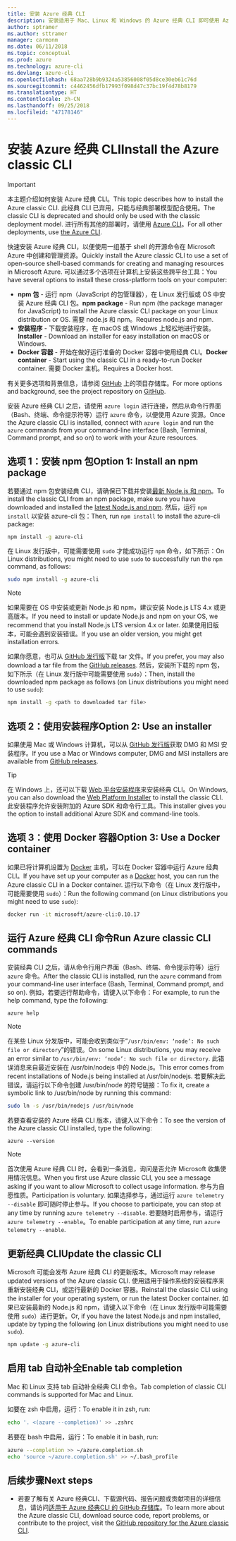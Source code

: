 ```yaml
---
title: 安装 Azure 经典 CLI
description: 安装适用于 Mac、Linux 和 Windows 的 Azure 经典 CLI 即可使用 Azure 服务
author: sptramer
ms.author: sttramer
manager: carmonm
ms.date: 06/11/2018
ms.topic: conceptual
ms.prod: azure
ms.technology: azure-cli
ms.devlang: azure-cli
ms.openlocfilehash: 68aa728b9b9324a53856008f05d8ce30eb61c76d
ms.sourcegitcommit: c4462456dfb17993f098d47c37bc19f4d78b8179
ms.translationtype: HT
ms.contentlocale: zh-CN
ms.lasthandoff: 09/25/2018
ms.locfileid: "47178146"
---
```

# <a name="install-the-azure-classic-cli"></a><span data-ttu-id="6718a-103">安装 Azure 经典 CLI</span><span class="sxs-lookup"><span data-stu-id="6718a-103">Install the Azure classic CLI</span></span>

> [!IMPORTANT]
> <span data-ttu-id="6718a-104">本主题介绍如何安装 Azure 经典 CLI。</span><span class="sxs-lookup"><span data-stu-id="6718a-104">This topic describes how to install the Azure classic CLI.</span></span> <span data-ttu-id="6718a-105">此经典 CLI 已弃用，只能与经典部署模型配合使用。</span><span class="sxs-lookup"><span data-stu-id="6718a-105">The classic CLI is deprecated and should only be used with the classic deployment model.</span></span>
> <span data-ttu-id="6718a-106">进行所有其他的部署时，请使用 [Azure CLI](/cli/azure)。</span><span class="sxs-lookup"><span data-stu-id="6718a-106">For all other deployments, use [the Azure CLI](/cli/azure).</span></span>

<span data-ttu-id="6718a-107">快速安装 Azure 经典 CLI，以便使用一组基于 shell 的开源命令在 Microsoft Azure 中创建和管理资源。</span><span class="sxs-lookup"><span data-stu-id="6718a-107">Quickly install the Azure classic CLI to use a set of open-source shell-based commands for creating and managing resources in Microsoft Azure.</span></span> <span data-ttu-id="6718a-108">可以通过多个选项在计算机上安装这些跨平台工具：</span><span class="sxs-lookup"><span data-stu-id="6718a-108">You have several options to install these cross-platform tools on your computer:</span></span>

* <span data-ttu-id="6718a-109">**npm 包** - 运行 npm（JavaScript 的包管理器），在 Linux 发行版或 OS 中安装 Azure 经典 CLI 包。</span><span class="sxs-lookup"><span data-stu-id="6718a-109">**npm package** - Run npm (the package manager for JavaScript) to install the Azure classic CLI package on your Linux distribution or OS.</span></span> <span data-ttu-id="6718a-110">需要 node.js 和 npm。</span><span class="sxs-lookup"><span data-stu-id="6718a-110">Requires node.js and npm.</span></span>
* <span data-ttu-id="6718a-111">**安装程序** - 下载安装程序，在 macOS 或 Windows 上轻松地进行安装。</span><span class="sxs-lookup"><span data-stu-id="6718a-111">**Installer** - Download an installer for easy installation on macOS or Windows.</span></span>
* <span data-ttu-id="6718a-112">**Docker 容器** - 开始在做好运行准备的 Docker 容器中使用经典 CLI。</span><span class="sxs-lookup"><span data-stu-id="6718a-112">**Docker container** - Start using the classic CLI in a ready-to-run Docker container.</span></span> <span data-ttu-id="6718a-113">需要 Docker 主机。</span><span class="sxs-lookup"><span data-stu-id="6718a-113">Requires a Docker host.</span></span>

<span data-ttu-id="6718a-114">有关更多选项和背景信息，请参阅 [GitHub](https://github.com/azure/azure-xplat-cli) 上的项目存储库。</span><span class="sxs-lookup"><span data-stu-id="6718a-114">For more options and background, see the project repository on [GitHub](https://github.com/azure/azure-xplat-cli).</span></span>

<span data-ttu-id="6718a-115">安装 Azure 经典 CLI 之后，请使用 `azure login` 进行连接，然后从命令行界面（Bash、终端、命令提示符等）运行 `azure` 命令，以便使用 Azure 资源。</span><span class="sxs-lookup"><span data-stu-id="6718a-115">Once the Azure classic CLI is installed, connect with `azure login` and run the `azure` commands from your command-line interface (Bash, Terminal, Command prompt, and so on) to work with your Azure resources.</span></span>

## <a name="option-1-install-an-npm-package"></a><span data-ttu-id="6718a-116">选项 1：安装 npm 包</span><span class="sxs-lookup"><span data-stu-id="6718a-116">Option 1: Install an npm package</span></span>

<span data-ttu-id="6718a-117">若要通过 npm 包安装经典 CLI，请确保已下载并安装[最新 Node.js 和 npm](https://nodejs.org/en/download/package-manager/)。</span><span class="sxs-lookup"><span data-stu-id="6718a-117">To install the classic CLI from an npm package, make sure you have downloaded and installed the [latest Node.js and npm](https://nodejs.org/en/download/package-manager/).</span></span> <span data-ttu-id="6718a-118">然后，运行 `npm install` 以安装 azure-cli 包：</span><span class="sxs-lookup"><span data-stu-id="6718a-118">Then, run `npm install` to install the azure-cli package:</span></span>

```bash
npm install -g azure-cli
```

<span data-ttu-id="6718a-119">在 Linux 发行版中，可能需要使用 `sudo` 才能成功运行 `npm` 命令，如下所示：</span><span class="sxs-lookup"><span data-stu-id="6718a-119">On Linux distributions, you might need to use `sudo` to successfully run the `npm` command, as follows:</span></span>

```bash
sudo npm install -g azure-cli
```

> [!NOTE]
> <span data-ttu-id="6718a-120">如果需要在 OS 中安装或更新 Node.js 和 npm，建议安装 Node.js LTS 4.x 或更高版本。</span><span class="sxs-lookup"><span data-stu-id="6718a-120">If you need to install or update Node.js and npm on your OS, we recommend that you install Node.js LTS version 4.x or later.</span></span> <span data-ttu-id="6718a-121">如果使用旧版本，可能会遇到安装错误。</span><span class="sxs-lookup"><span data-stu-id="6718a-121">If you use an older version, you might get installation errors.</span></span>

<span data-ttu-id="6718a-122">如果你愿意，也可从 [GitHub 发行版](https://github.com/Azure/azure-xplat-cli/releases)下载 tar 文件。</span><span class="sxs-lookup"><span data-stu-id="6718a-122">If you prefer, you may also download a tar file from the [GitHub releases](https://github.com/Azure/azure-xplat-cli/releases).</span></span> <span data-ttu-id="6718a-123">然后，安装所下载的 npm 包，如下所示（在 Linux 发行版中可能需要使用 `sudo`）：</span><span class="sxs-lookup"><span data-stu-id="6718a-123">Then, install the downloaded npm package as follows (on Linux distributions you might need to use `sudo`):</span></span>

```bash
npm install -g <path to downloaded tar file>
```

## <a name="option-2-use-an-installer"></a><span data-ttu-id="6718a-124">选项 2：使用安装程序</span><span class="sxs-lookup"><span data-stu-id="6718a-124">Option 2: Use an installer</span></span>

<span data-ttu-id="6718a-125">如果使用 Mac 或 Windows 计算机，可以从 [GitHub 发行版](https://github.com/Azure/azure-xplat-cli/releases)获取 DMG 和 MSI 安装程序。</span><span class="sxs-lookup"><span data-stu-id="6718a-125">If you use a Mac or Windows computer, DMG and MSI installers are available from [GitHub releases](https://github.com/Azure/azure-xplat-cli/releases).</span></span>

> [!TIP]
> <span data-ttu-id="6718a-126">在 Windows 上，还可以下载 [Web 平台安装程序](https://go.microsoft.com/?linkid=9828653)来安装经典 CLI。</span><span class="sxs-lookup"><span data-stu-id="6718a-126">On Windows, you can also download the [Web Platform Installer](https://go.microsoft.com/?linkid=9828653) to install the classic CLI.</span></span> <span data-ttu-id="6718a-127">此安装程序允许安装附加的 Azure SDK 和命令行工具。</span><span class="sxs-lookup"><span data-stu-id="6718a-127">This installer gives you the option to install additional Azure SDK and command-line tools.</span></span>

## <a name="option-3-use-a-docker-container"></a><span data-ttu-id="6718a-128">选项 3：使用 Docker 容器</span><span class="sxs-lookup"><span data-stu-id="6718a-128">Option 3: Use a Docker container</span></span>

<span data-ttu-id="6718a-129">如果已将计算机设置为 [Docker](https://docs.docker.com/engine/understanding-docker/) 主机，可以在 Docker 容器中运行 Azure 经典 CLI。</span><span class="sxs-lookup"><span data-stu-id="6718a-129">If you have set up your computer as a [Docker](https://docs.docker.com/engine/understanding-docker/) host, you can run the Azure classic CLI in a Docker container.</span></span> <span data-ttu-id="6718a-130">运行以下命令（在 Linux 发行版中，可能需要使用 `sudo`）：</span><span class="sxs-lookup"><span data-stu-id="6718a-130">Run the following command (on Linux distributions you might need to use `sudo`):</span></span>

```bash
docker run -it microsoft/azure-cli:0.10.17
```

## <a name="run-azure-classic-cli-commands"></a><span data-ttu-id="6718a-131">运行 Azure 经典 CLI 命令</span><span class="sxs-lookup"><span data-stu-id="6718a-131">Run Azure classic CLI commands</span></span>

<span data-ttu-id="6718a-132">安装经典 CLI 之后，请从命令行用户界面（Bash、终端、命令提示符等）运行 `azure` 命令。</span><span class="sxs-lookup"><span data-stu-id="6718a-132">After the classic CLI is installed, run the `azure` command from your command-line user interface (Bash, Terminal, Command prompt, and so on).</span></span> <span data-ttu-id="6718a-133">例如，若要运行帮助命令，请键入以下命令：</span><span class="sxs-lookup"><span data-stu-id="6718a-133">For example, to run the help command, type the following:</span></span>

```azurecli
azure help
```

> [!NOTE]
> <span data-ttu-id="6718a-134">在某些 Linux 分发版中，可能会收到类似于“`/usr/bin/env: ‘node’: No such file or directory`”的错误。</span><span class="sxs-lookup"><span data-stu-id="6718a-134">On some Linux distributions, you may receive an error similar to `/usr/bin/env: ‘node’: No such file or directory`.</span></span> <span data-ttu-id="6718a-135">此错误消息来自最近安装在 /usr/bin/nodejs 中的 Node.js。</span><span class="sxs-lookup"><span data-stu-id="6718a-135">This error comes from recent installations of Node.js being installed at /usr/bin/nodejs.</span></span> <span data-ttu-id="6718a-136">若要解决此错误，请运行以下命令创建 /usr/bin/node 的符号链接：</span><span class="sxs-lookup"><span data-stu-id="6718a-136">To fix it, create a symbolic link to /usr/bin/node by running this command:</span></span>

```bash
sudo ln -s /usr/bin/nodejs /usr/bin/node
```

<span data-ttu-id="6718a-137">若要查看安装的 Azure 经典 CLI 版本，请键入以下命令：</span><span class="sxs-lookup"><span data-stu-id="6718a-137">To see the version of the Azure classic CLI installed, type the following:</span></span>

```azurecli
azure --version
```

> [!NOTE]
> <span data-ttu-id="6718a-138">首次使用 Azure 经典 CLI 时，会看到一条消息，询问是否允许 Microsoft 收集使用情况信息。</span><span class="sxs-lookup"><span data-stu-id="6718a-138">When you first use Azure classic CLI, you see a message asking if you want to allow Microsoft to collect usage information.</span></span> <span data-ttu-id="6718a-139">参与为自愿性质。</span><span class="sxs-lookup"><span data-stu-id="6718a-139">Participation is voluntary.</span></span> <span data-ttu-id="6718a-140">如果选择参与，通过运行 `azure telemetry --disable` 即可随时停止参与。</span><span class="sxs-lookup"><span data-stu-id="6718a-140">If you choose to participate, you can stop at any time by running `azure telemetry --disable`.</span></span> <span data-ttu-id="6718a-141">若要随时启用参与，请运行 `azure telemetry --enable`。</span><span class="sxs-lookup"><span data-stu-id="6718a-141">To enable participation at any time, run `azure telemetry --enable`.</span></span>

## <a name="update-the-classic-cli"></a><span data-ttu-id="6718a-142">更新经典 CLI</span><span class="sxs-lookup"><span data-stu-id="6718a-142">Update the classic CLI</span></span>

<span data-ttu-id="6718a-143">Microsoft 可能会发布 Azure 经典 CLI 的更新版本。</span><span class="sxs-lookup"><span data-stu-id="6718a-143">Microsoft may release updated versions of the Azure classic CLI.</span></span> <span data-ttu-id="6718a-144">使用适用于操作系统的安装程序来重新安装经典 CLI，或运行最新的 Docker 容器。</span><span class="sxs-lookup"><span data-stu-id="6718a-144">Reinstall the classic CLI using the installer for your operating system, or run the latest Docker container.</span></span> <span data-ttu-id="6718a-145">如果已安装最新的 Node.js 和 npm，请键入以下命令（在 Linux 发行版中可能需要使用 `sudo`）进行更新。</span><span class="sxs-lookup"><span data-stu-id="6718a-145">Or, if you have the latest Node.js and npm installed, update by typing the following (on Linux distributions you might need to use `sudo`).</span></span>

```bash
npm update -g azure-cli
```

## <a name="enable-tab-completion"></a><span data-ttu-id="6718a-146">启用 tab 自动补全</span><span class="sxs-lookup"><span data-stu-id="6718a-146">Enable tab completion</span></span>

<span data-ttu-id="6718a-147">Mac 和 Linux 支持 tab 自动补全经典 CLI 命令。</span><span class="sxs-lookup"><span data-stu-id="6718a-147">Tab completion of classic CLI commands is supported for Mac and Linux.</span></span>

<span data-ttu-id="6718a-148">如要在 zsh 中启用，运行：</span><span class="sxs-lookup"><span data-stu-id="6718a-148">To enable it in zsh, run:</span></span>

```bash
echo '. <(azure --completion)' >> .zshrc
```

<span data-ttu-id="6718a-149">若要在 bash 中启用，运行：</span><span class="sxs-lookup"><span data-stu-id="6718a-149">To enable it in bash, run:</span></span>

```bash
azure --completion >> ~/azure.completion.sh
echo 'source ~/azure.completion.sh' >> ~/.bash_profile
```

## <a name="next-steps"></a><span data-ttu-id="6718a-150">后续步骤</span><span class="sxs-lookup"><span data-stu-id="6718a-150">Next steps</span></span>

* <span data-ttu-id="6718a-151">若要了解有关 Azure 经典CLI、下载源代码、报告问题或贡献项目的详细信息，请访问[适用于 Azure 经典CLI 的 GitHub 存储库](https://github.com/azure/azure-xplat-cli)。</span><span class="sxs-lookup"><span data-stu-id="6718a-151">To learn more about the Azure classic CLI, download source code, report problems, or contribute to the project, visit the [GitHub repository for the Azure classic CLI](https://github.com/azure/azure-xplat-cli).</span></span>
